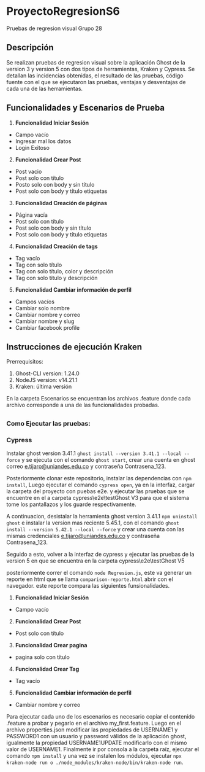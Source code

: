 # ProyectoRegresionS6

Pruebas de regresion visual Grupo 28

## Descripción

Se realizan pruebas de regresion visual sobre la aplicación Ghost de la version 3 y version 5 con dos tipos de herramientas, Kraken y Cypress. Se detallan las incidencias obtenidas, el resultado de las pruebas, código fuente con el que se ejecutaron las pruebas,  ventajas y desventajas de cada una de las herramientas. 

## Funcionalidades y Escenarios de Prueba

1. **Funcionalidad Iniciar Sesión**
  - Campo vacío
  - Ingresar mal los datos
  - Login Exitoso
2. **Funcionalidad Crear Post**
  - Post vacio
  - Post solo con título
  - Posto solo con body y sin título
  - Post solo con body y título etiquetas
3. **Funcionalidad Creación de páginas**
  - Página vacía
  - Post solo con título
  - Post solo con body y sin título
  - Post solo con body y título etiquetas
4. **Funcionalidad Creación de tags**
  - Tag vacío
  - Tag con solo título
  - Tag con solo título, color y descripción
  - Tag con solo titulo y descripción
5. **Funcionalidad Cambiar información de perfil**
  - Campos vacíos
  - Cambiar solo nombre
  - Cambiar nombre y correo
  - Cambiar nombre y slug
  - Cambiar facebook profile
  
## Instrucciones de ejecución Kraken

Prerrequisitos:
 1. Ghost-CLI version: 1.24.0
 2. NodeJS version: v14.21.1
 3. Kraken: última versión
 
 En la carpeta Escenarios se encuentran los archivos .feature donde cada archivo corresponde a una de las funcionalidades probadas.
##
### Como Ejecutar las pruebas:

### Cypress

Instalar ghost version 3.41.1 `ghost install --version 3.41.1 --local --force` y se ejecuta con el comando `ghost start`, crear una cuenta en ghost correo e.tijaro@uniandes.edu.co y contraseña Contrasena_123.

Posteriormente clonar este repositorio, instalar las dependencias con `npm install`, Luego ejecutar el comando `cypress open`, ya en la interfaz, cargar la carpeta del proyecto con puebas e2e. y ejecutar las pruebas que se encuentre en el a carpeta cypress\e2e\testGhost V3 para que el sistema tome los pantallazos y los guarde respectivamente.

A continuacion, desistalar la herramienta ghost version 3.41.1 `npm uninstall ghost` e instalar la version mas reciente 5.45.1, con el comando `ghost install --version 5.42.1 --local --force` y crear una cuenta con las mismas credenciales e.tijaro@uniandes.edu.co y contraseña Contrasena_123.

Seguido a esto, volver a la interfaz de cypress y ejecutar las pruebas de la version 5 en que se encuentra en la carpeta cypress\e2e\testGhost V5 

posteriormente correr el comando `node Regresion.js`, este va generar un reporte en html que se llama `comparison-reporte.html` abrir con el navegador. este reporte compara las siguientes funsionalidades.
1. **Funcionalidad Iniciar Sesión**
  - Campo vacío
2. **Funcionalidad Crear Post**
  - Post solo con título
3. **Funcionalidad Crear pagina**
  - pagina solo con título
4. **Funcionalidad Crear Tag**
  - Tag vacío
5. **Funcionalidad Cambiar información de perfil**
  - Cambiar nombre y correo




 Para ejecutar cada uno de los escenarios es necesario copiar el contenido .feature a probar y pegarlo en el archivo my_first.feature. Luego en el archivo properties.json modificar las propiedades de USERNAME1 y PASSWORD1 con un usuario y password válidos de la aplicación ghost, igualmente la propiedad USERNAME1UPDATE modificarlo con el mismo valor de USERNAME1. Finalmente ir por consola a la carpeta raíz, ejecutar el comando `npm install` y una vez se instalen los módulos, ejecutar `npx kraken-node run o ./node_modules/kraken-node/bin/kraken-node run`.
